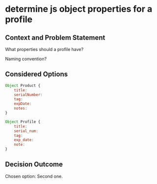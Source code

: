 # determine js object properties for a profile

## Context and Problem Statement

What properties should a profile have?

Naming convention?

## Considered Options

```jsx
Object Product {
	title:
	serialNumber:
	tag:
	expDate:
	notes:
}
```
```jsx
Object Profile {
	title:
	serial_num:
	tag:
	exp_date:
	note:
}
```

## Decision Outcome
Chosen option: Second one.
